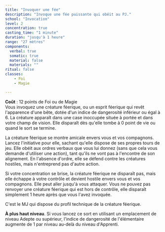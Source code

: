 ```yaml
---
title: "Invoquer une fée"
description: "Invoque une fée puissante qui obéit au PJ."
school: "Invocation"
level: 2
concentration: true
casting_time: "1 minute"
duration: "jusqu'à 1 heure"
range: "27 mètres"
components:
  verbal: true
  somatic: true
  material: false
  materials: ""
ritual: false
classes:
    - Foi
    - Magie

---
```

**Coût** : 12 points de Foi ou de Magie  
Vous invoquez une créature féerique, ou un esprit féerique qui revêt l'apparence d'une bête, dotée d'un indice de dangerosité inférieur ou égal à 6. La créature apparaît dans une case inoccupée située à portée et dans votre champ de vision. Elle disparaît dès qu'elle tombe à 0 point de vie ou quand le sort se termine.

La créature féerique se montre amicale envers vous et vos compagnons. Lancez l'initiative pour elle, sachant qu'elle dispose de ses propres tours de jeu. Elle obéit aux ordres verbaux que vous lui donnez (sans que cela vous demande d'utiliser une action), tant qu'ils ne vont pas à l'encontre de son alignement. En l'absence d'ordre, elle se défend contre les créatures hostiles, mais n'entreprend pas d'autre action.

Si votre concentration se brise, la créature féerique ne disparaît pas, mais elle échappe à votre contrôle et devient hostile envers vous et vos compagnons. Elle peut aller jusqu'à vous attaquer. Vous ne pouvez pas renvoyer une créature féerique qui est hors de contrôle, elle disparaît simplement 1 heure après que vous l'avez invoquée.

C'est le MJ qui dispose du profil technique de la créature féerique.

**À plus haut niveau**. Si vous lancez ce sort en utilisant un emplacement de niveau Adepte ou supérieur, l'indice de dangerosité de l'élémentaire augmente de 1 par niveau au-delà du niveau d'Apprenti.
